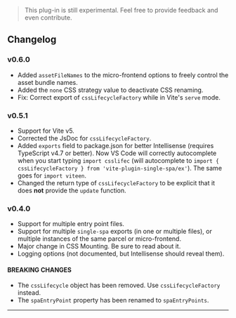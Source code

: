 > This plug-in is still experimental.  Feel free to provide feedback and even contribute.

## Changelog

### v0.6.0

+ Added `assetFileNames` to the micro-frontend options to freely control the asset bundle names.
+ Added the `none` CSS strategy value to deactivate CSS renaming.
+ Fix:  Correct export of `cssLifecycleFactory` while in Vite's `serve` mode.

### v0.5.1

+ Support for Vite v5.
+ Corrected the JsDoc for `cssLifecycleFactory`.
+ Added `exports` field to package.json for better Intellisense (requires TypeScript v4.7 or better).  Now VS Code 
will correctly autocomplete when you start typing `import csslifec` (will autocomplete to 
`import { cssLifecycleFactory } from 'vite-plugin-single-spa/ex'`).  The same goes for `import viteen`.
+ Changed the return type of `cssLifecycleFactory` to be explicit that it does **not** provide the `update` function.

### v0.4.0

+ Support for multiple entry point files.
+ Support for multiple `single-spa` exports (in one or multiple files), or multiple instances of the same parcel or 
micro-frontend.
+ Major change in CSS Mounting.  Be sure to read about it.
+ Logging options (not documented, but Intellisense should reveal them).

#### BREAKING CHANGES

+ The `cssLifecycle` object has been removed.  Use `cssLifecycleFactory` instead.
+ The `spaEntryPoint` property has been renamed to `spaEntryPoints`.

---
